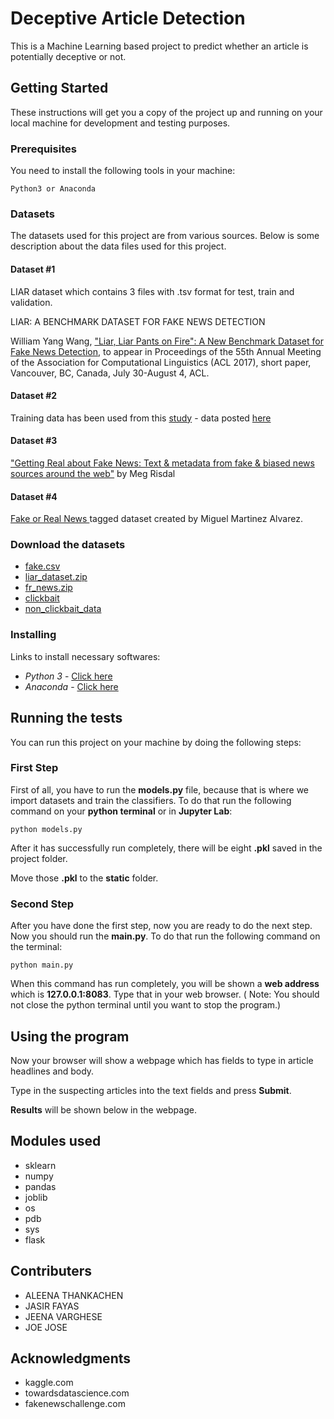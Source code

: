
# Deceptive Article Detection

This is a Machine Learning based project to predict whether an article is potentially deceptive or not.

## Getting Started

These instructions will get you a copy of the project up and running on your local machine for development and testing purposes.

### Prerequisites

You need to install the following tools in your machine:

```
Python3 or Anaconda
```
### Datasets
The datasets used for this project are from various sources. Below is some description about the data files used for this project.
#### Dataset #1
LIAR dataset which contains 3 files with .tsv format for test, train and validation.

LIAR: A BENCHMARK DATASET FOR FAKE NEWS DETECTION

William Yang Wang, ["Liar, Liar Pants on Fire": A New Benchmark Dataset for Fake News Detection](https://arxiv.org/abs/1705.00648), to appear in Proceedings of the 55th Annual Meeting of the Association for Computational Linguistics (ACL 2017), short paper, Vancouver, BC, Canada, July 30-August 4, ACL.

#### Dataset #2
Training data has been used from this [study](http://cse.iitkgp.ac.in/~abhijnan/papers/chakraborty_clickbait_asonam16.pdf) - data posted [here](https://github.com/bhargaviparanjape/clickbait/tree/master/dataset)

#### Dataset #3
["Getting Real about Fake News: Text & metadata from fake & biased news sources around the web"](https://www.kaggle.com/mrisdal/fake-news) by Meg Risdal
#### Dataset #4
[Fake or Real News ](https://github.com/GeorgeMcIntire/fake_real_news_dataset) tagged dataset created by Miguel Martinez Alvarez. 

### Download the datasets
 - [fake.csv](https://www.kaggle.com/mrisdal/fake-news)
 - [liar_dataset.zip](https://www.cs.ucsb.edu/~william/data/liar_dataset.zip)
 - [fr_news.zip](https://github.com/docketrun/Detecting-Fake-News-with-Scikit-Learn/blob/master/fake_or_real_news.csv)
 - [clickbait](https://github.com/bhargaviparanjape/clickbait/blob/master/dataset/clickbait_data.gz)
 - [non_clickbait_data](https://github.com/bhargaviparanjape/clickbait/blob/master/dataset/non_clickbait_data.gz)
 

### Installing

Links to install necessary softwares:

* *Python 3* - [Click here](https://www.python.org/downloads/)
* *Anaconda* - [Click here](https://www.anaconda.com/distribution/)

## Running the tests

You can run this project on your machine by doing the following steps:

### First Step

First of all, you have to run the **models.py** file, because that is where  we import datasets and train the classifiers.
To do that run the following command on your **python terminal** or in **Jupyter Lab**:
```
python models.py
```
After it has successfully run completely, there will be eight **.pkl** saved in the project folder.

Move those **.pkl** to the **static** folder.

### Second Step

After you have done the first step, now you are ready to do the next step.
Now you should run the **main.py**. To do that run the following command on the terminal:
```
python main.py
```
When this command has run completely, you will be shown a **web address** which is **127.0.0.1:8083**. Type that in your web browser. 
( Note: You should not close the python terminal until you want to stop the program.)

## Using the program
Now your browser will show a webpage which has fields to type in article headlines and body.

Type in the suspecting articles into the text fields and press **Submit**. 

**Results** will be shown below in the webpage.


## Modules used

 - sklearn
 - numpy
 - pandas
 - joblib
 - os
 - pdb
 - sys
 - flask

## Contributers

 - ALEENA THANKACHEN
 - JASIR FAYAS
 - JEENA VARGHESE
 - JOE JOSE

## Acknowledgments

* kaggle.com
* towardsdatascience.com
* fakenewschallenge.com
